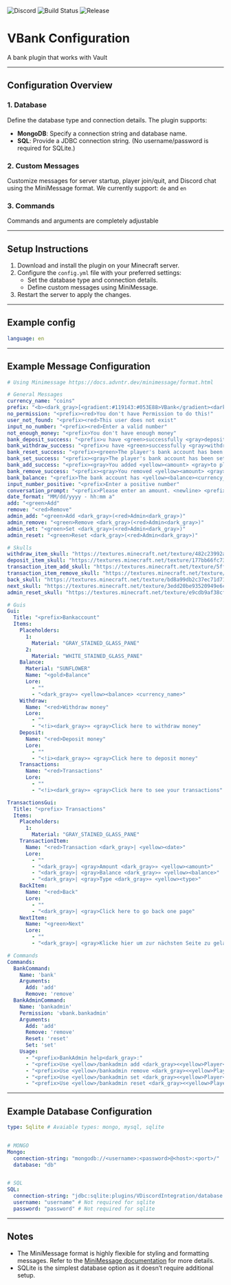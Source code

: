 ![Discord](https://img.shields.io/discord/1322873747535040512)
![Build Status](https://img.shields.io/github/actions/workflow/status/Varilx-Development/VDiscordIntegration/build.yml?branch=main)
![Release](https://img.shields.io/github/v/release/Varilx-Development/VDiscordIntegration)

# VBank Configuration

A bank plugin that works with Vault

---


## Configuration Overview

### 1. **Database**
Define the database type and connection details. The plugin supports:
- **MongoDB**: Specify a connection string and database name.
- **SQL**: Provide a JDBC connection string. (No username/password is required for SQLite.)

### 2. **Custom Messages**
Customize messages for server startup, player join/quit, and Discord chat using the MiniMessage format.
We currently support: `de` and `en`

### 3. **Commands**
Commands and arguments are completely adjustable

---

## Setup Instructions

1. Download and install the plugin on your Minecraft server.
2. Configure the `config.yml` file with your preferred settings:
    - Set the database type and connection details.
    - Define custom messages using MiniMessage.
3. Restart the server to apply the changes.

---

## Example config

```yaml
language: en
```

---

## Example Message Configuration

```yaml
# Using Minimessage https://docs.advntr.dev/minimessage/format.html

# General Messages
currency_name: "coins"
prefix: "<b><dark_gray>[<gradient:#119143:#053E88>VBank</gradient><dark_gray>]<reset><gray> "
no_permission: "<prefix><red>You don't have Permission to do this!"
user_not_found: "<prefix><red>This user does not exist"
input_no_number: "<prefix><red>Enter a valid number"
not_enough_money: "<prefix>You don't have enough money"
bank_deposit_success: "<prefix>u have <green>successfully <gray>deposited <yellow><amount> <currency_name> <gray>into your bank account"
bank_withdraw_success: "<prefix>u have <green>successfully <gray>withdrawed <yellow><amount> <currency_name> <gray>from your bank account"
bank_reset_success: "<prefix><green>The player's bank account has been reset"
bank_set_success: "<prefix><gray>The player's bank account has been set to <yellow><balance>"
bank_add_success: "<prefix><gray>You added <yellow><amount> <gray>to players bank account"
bank_remove_success: "<prefix><gray>You removed <yellow><amount> <gray>to players bank account"
bank_balance: "<prefix>The bank account has <yellow><balance><currency_name>"
input_number_positive: "<prefix>Enter a positive number"
conversation_prompt: "<prefix>Please enter an amount. <newline> <prefix>Write <dark_gray>'<red>cancel<dark_gray>'<gray> to cancel"
date_format: "MM/dd/yyyy - hh:mm a"
add: "<green>Add"
remove: "<red>Remove"
admin_add: "<green>Add <dark_gray>(<red>Admin<dark_gray>)"
admin_remove: "<green>Remove <dark_gray>(<red>Admin<dark_gray>)"
admin_set: "<green>Set <dark_gray>(<red>Admin<dark_gray>)"
admin_reset: "<green>Reset <dark_gray>(<red>Admin<dark_gray>)"

# Skulls
withdraw_item_skull: "https://textures.minecraft.net/texture/482c23992a02725d9ed1bcd90fd0307c8262d87e80ce6fac8078387de18d0851"
deposit_item_skull: "https://textures.minecraft.net/texture/177bb66fc73a97cefcb3a4bfdccb12281f44dd326ccd0ff39d47e985bfeff343"
transaction_item_add_skull: "https://textures.minecraft.net/texture/5ff31431d64587ff6ef98c0675810681f8c13bf96f51d9cb07ed7852b2ffd1"
transaction_item_remove_skull: "https://textures.minecraft.net/texture/4e4b8b8d2362c864e062301487d94d3272a6b570afbf80c2c5b148c954579d46"
back_skull: "https://textures.minecraft.net/texture/bd8a99db2c37ec71d7199cd52639981a7513ce9cca9626a3936f965b131193"
next_skull: "https://textures.minecraft.net/texture/3edd20be93520949e6ce789dc4f43efaeb28c717ee6bfcbbe02780142f716"
admin_reset_skull: "https://textures.minecraft.net/texture/e9cdb9af38cf41daa53bc8cda7665c509632d14e678f0f19f263f46e541d8a30"

# Guis
Gui:
  Title: "<prefix>Bankaccount"
  Items:
    Placeholders:
      1:
        Material: "GRAY_STAINED_GLASS_PANE"
      2:
        Material: "WHITE_STAINED_GLASS_PANE"
    Balance:
      Material: "SUNFLOWER"
      Name: "<gold>Balance"
      Lore:
        - ""
        - "<dark_gray>» <yellow><balance> <currency_name>"
    Withdraw:
      Name: "<red>Withdraw money"
      Lore:
        - ""
        - "<!i><dark_gray>» <gray>Click here to withdraw money"
    Deposit:
      Name: "<red>Deposit money"
      Lore:
        - ""
        - "<!i><dark_gray>» <gray>Click here to deposit money"
    Transactions:
      Name: "<red>Transactions"
      Lore:
        - ""
        - "<!i><dark_gray>» <gray>Click here to see your transactions"

TransactionsGui:
  Title: "<prefix> Transactions"
  Items:
    Placeholders:
      1:
        Material: "GRAY_STAINED_GLASS_PANE"
    TransactionItem:
      Name: "<red>Transaction <dark_gray>| <yellow><date>"
      Lore:
        - ""
        - "<dark_gray>| <gray>Amount <dark_gray>» <yellow><amount>"
        - "<dark_gray>| <gray>Balance <dark_gray>» <yellow><balance>"
        - "<dark_gray>| <gray>Type <dark_gray>» <yellow><type>"
    BackItem:
      Name: "<red>Back"
      Lore:
        - ""
        - "<dark_gray>| <gray>Click here to go back one page"
    NextItem:
      Name: "<green>Next"
      Lore:
        - ""
        - "<dark_gray>| <gray>Klicke hier um zur nächsten Seite zu gelangen"

# Commands
Commands:
  BankCommand:
    Name: 'bank'
    Arguments:
      Add: 'add'
      Remove: 'remove'
  BankAdminCommand:
    Name: 'bankadmin'
    Permission: 'vbank.bankadmin'
    Arguments:
      Add: 'add'
      Remove: 'remove'
      Reset: 'reset'
      Set: 'set'
    Usage:
      - "<prefix>BankAdmin help<dark_gray>:"
      - "<prefix>Use <yellow>/bankadmin add <dark_gray><<yellow>Player<dark_gray>> <<yellow>Amount<dark_gray>>"
      - "<prefix>Use <yellow>/bankadmin remove <dark_gray><<yellow>Player<dark_gray>> <<yellow>Amount<dark_gray>>"
      - "<prefix>Use <yellow>/bankadmin set <dark_gray><<yellow>Player<dark_gray>> <<yellow>Amount<dark_gray>>"
      - "<prefix>Use <yellow>/bankadmin reset <dark_gray><<yellow>Player<dark_gray>>"
```

---

## Example Database Configuration

```yaml
type: Sqlite # Avaiable types: mongo, mysql, sqlite


# MONGO
Mongo:
  connection-string: "mongodb://<username>:<password>@<host>:<port>/"
  database: "db"


# SQL
SQL:
  connection-string: "jdbc:sqlite:plugins/VDiscordIntegration/database.db"
  username: "username" # Not required for sqlite
  password: "password" # Not required for sqlite
```


---

## Notes

- The MiniMessage format is highly flexible for styling and formatting messages. Refer to the [MiniMessage documentation](https://docs.advntr.dev/minimessage/format.html) for more details.
- SQLite is the simplest database option as it doesn’t require additional setup.
